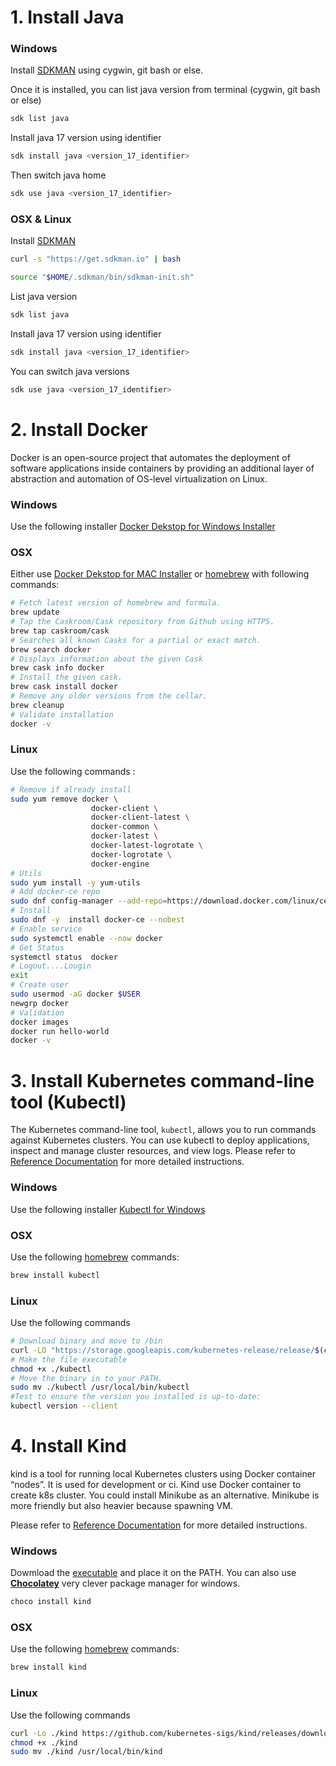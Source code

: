 # 1. Install Java

### Windows

Install [SDKMAN](https://sdkman.io/install) using cygwin, git bash or else.

Once it is installed, you can list java version from terminal (cygwin, git bash or else)
```bash
sdk list java
```

Install java 17 version using identifier
```bash
sdk install java <version_17_identifier>
```

Then switch java home
```bash
sdk use java <version_17_identifier>
```
### OSX & Linux

Install [SDKMAN](https://sdkman.io/install)
```bash
curl -s "https://get.sdkman.io" | bash
```
```bash
source "$HOME/.sdkman/bin/sdkman-init.sh"
```

List java version
```bash
sdk list java
```

Install java 17 version using identifier
```bash
sdk install java <version_17_identifier>
```

You can switch java versions
```bash
sdk use java <version_17_identifier>
```

# 2. Install Docker

Docker is an open-source project that automates the deployment of software applications inside containers by providing an additional layer of abstraction and automation of OS-level virtualization on Linux.

### Windows 
Use the following installer [Docker Dekstop for Windows Installer](https://download.docker.com/win/stable/Docker%20Desktop%20Installer.exe)

### OSX
Either use [Docker Dekstop for MAC Installer](https://download.docker.com/mac/stable/Docker.dmg) or [homebrew](https://docs.brew.sh/Installation) with following commands:
```bash
# Fetch latest version of homebrew and formula.
brew update              
# Tap the Caskroom/Cask repository from Github using HTTPS.
brew tap caskroom/cask                
# Searches all known Casks for a partial or exact match.
brew search docker                    
# Displays information about the given Cask
brew cask info docker
# Install the given cask.
brew cask install docker              
# Remove any older versions from the cellar.
brew cleanup
# Validate installation
docker -v
```

### Linux
Use the following commands :
```bash
# Remove if already install
sudo yum remove docker \
                  docker-client \
                  docker-client-latest \
                  docker-common \
                  docker-latest \
                  docker-latest-logrotate \
                  docker-logrotate \
                  docker-engine
# Utils
sudo yum install -y yum-utils
# Add docker-ce repo
sudo dnf config-manager --add-repo=https://download.docker.com/linux/centos/docker-ce.repo
# Install
sudo dnf -y  install docker-ce --nobest
# Enable service
sudo systemctl enable --now docker
# Get Status
systemctl status  docker
# Logout....Lougin
exit
# Create user
sudo usermod -aG docker $USER
newgrp docker
# Validation
docker images
docker run hello-world
docker -v
```

# 3. Install Kubernetes command-line tool (Kubectl)
The Kubernetes command-line tool, `kubectl`, allows you to run commands against Kubernetes clusters. You can use kubectl to deploy applications, inspect and manage cluster resources, and view logs. Please refer to [Reference Documentation](https://kubernetes.io/docs/tasks/tools/install-kubectl/) for more detailed instructions.

### Windows
Use the following installer [Kubectl for Windows](https://storage.googleapis.com/kubernetes-release/release/v1.18.0/bin/windows/amd64/kubectl.exe)

### OSX
Use the following [homebrew](https://docs.brew.sh/Installation) commands:
```bash
brew install kubectl
```

### Linux
Use the following commands
```bash
# Download binary and move to /bin
curl -LO "https://storage.googleapis.com/kubernetes-release/release/$(curl -s https://storage.googleapis.com/kubernetes-release/release/stable.txt)/bin/linux/amd64/kubectl"
# Make the file executable
chmod +x ./kubectl
# Move the binary in to your PATH.
sudo mv ./kubectl /usr/local/bin/kubectl
#Test to ensure the version you installed is up-to-date:
kubectl version --client
```

# 4. Install Kind

kind is a tool for running local Kubernetes clusters using Docker container “nodes”. It is used for development or ci. 
Kind use Docker container to create k8s cluster. You could install Minikube as an alternative. Minikube is more friendly but also heavier because spawning VM.   

Please refer to [Reference Documentation](https://kind.sigs.k8s.io/docs/user/quick-start/) for more detailed instructions.

### Windows
Dowmload the [executable](https://kind.sigs.k8s.io/dl/v0.7.0/kind-windows-amd64) and place it on the PATH. You can also use **[Chocolatey](https://chocolatey.org/packages/kind)** very clever package manager for windows.
```bash
choco install kind
```

### OSX
Use the following [homebrew](https://docs.brew.sh/Installation) commands:
```bash
brew install kind
```

### Linux
Use the following commands
```bash
curl -Lo ./kind https://github.com/kubernetes-sigs/kind/releases/download/v0.7.0/kind-$(uname)-amd64
chmod +x ./kind
sudo mv ./kind /usr/local/bin/kind
```

